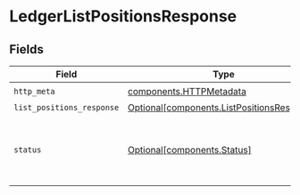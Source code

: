 # LedgerListPositionsResponse


## Fields

| Field                                                                                                        | Type                                                                                                         | Required                                                                                                     | Description                                                                                                  |
| ------------------------------------------------------------------------------------------------------------ | ------------------------------------------------------------------------------------------------------------ | ------------------------------------------------------------------------------------------------------------ | ------------------------------------------------------------------------------------------------------------ |
| `http_meta`                                                                                                  | [components.HTTPMetadata](../../models/components/httpmetadata.md)                                           | :heavy_check_mark:                                                                                           | N/A                                                                                                          |
| `list_positions_response`                                                                                    | [Optional[components.ListPositionsResponse]](../../models/components/listpositionsresponse.md)               | :heavy_minus_sign:                                                                                           | OK                                                                                                           |
| `status`                                                                                                     | [Optional[components.Status]](../../models/components/status.md)                                             | :heavy_minus_sign:                                                                                           | INVALID_ARGUMENT: The request is not valid, additional information may be present in the BadRequest details. |